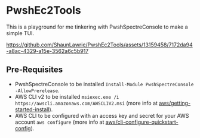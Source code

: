# PwshEc2Tools

This is a playground for me tinkering with PwshSpectreConsole to make a simple TUI.

https://github.com/ShaunLawrie/PwshEc2Tools/assets/13159458/7172da94-a8ac-4329-a15e-3562a6c5b917

## Pre-Requisites

- PwshSpectreConsole to be installed `Install-Module PwshSpectreConsole -AllowPrerelease`.
- AWS CLI v2 to be installed `msiexec.exe /i https://awscli.amazonaws.com/AWSCLIV2.msi` (more info at [aws/getting-started-install]((https://docs.aws.amazon.com/cli/latest/userguide/getting-started-install.html))).
- AWS CLI to be configured with an access key and secret for your AWS account `aws configure` (more info at [aws/cli-configure-quickstart-config](https://docs.aws.amazon.com/cli/latest/userguide/cli-configure-quickstart.html#cli-configure-quickstart-config)).
